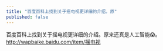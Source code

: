 ```yaml
---
title: "百度百科上找到关于摇电视更详细的介绍。原"
published: false
---
```

百度百科上找到关于摇电视更详细的介绍。原来还真是人工智能😱。http://wapbaike.baidu.com/item/摇电视

